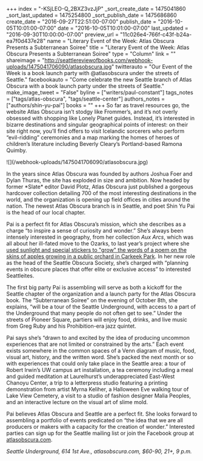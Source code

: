 +++
index = "-KSjLEO-Q_2BXZ3vzJjP"
_sort_create_date = 1475041860
_sort_last_updated = 1475254800
_sort_publish_date = 1475686860
create_date = "2016-09-27T22:51:00-07:00"
publish_date = "2016-10-05T10:01:00-07:00"
date = "2016-10-05T10:01:00-07:00"
last_updated = "2016-09-30T10:00:00-07:00"
preview_url = "11c026e4-766f-c43f-b24a-ea7f0d437e28"
name = "Literary Event of the Week: Atlas Obscura Presents a Subterranean Soiree"
title = "Literary Event of the Week: Atlas Obscura Presents a Subterranean Soiree"
type = "Column"
link = ""
shareimage = "http://seattlereviewofbooks.com/webhook-uploads/1475041706090/atlasobscura.jpg"
twitterauto = "Our Event of the Week is a book launch party with @atlasobscura under the streets of Seattle."
facebookauto = "Come celebrate the new Seattle branch of Atlas Obscura with a book launch party under the streets of Seattle."
make_image_tweet = "False"
byline = ["writers/paul-constant"]
tags_notes = ["tags/atlas-obscura", "tags/seattle-center"]
authors_notes = ["authors/shin-yu-pai"]
books = ""
+++
So far as travel resources go, the website Atlas Obscura isn’t stodgy like Frommer’s, and it’s not overly obsessed with shopping like Lonely Planet guides. Instead, it’s interested in bizarre destinations and singular geographical points of interest: on their site right now, you’ll find offers to visit Icelandic sorcerers who perform “evil-ridding” ceremonies and a map marking the homes of heroes of children’s literature including Beverly Cleary’s Portland-based Ramona Quimby. 

<p class="image-left">![](/webhook-uploads/1475041706090/atlasobscura.jpg)</p>In the years since Atlas Obscura was founded by authors Joshua Foer and Dylan Thuras, the site has exploded in size and ambition. Now headed by former *Slate* editor David Plotz, Atlas Obscura just published a gorgeous hardcover collection detailing 700 of the most interesting destinations in the world, and the organization is opening up field offices in cities around the nation. The newest Atlas Obscura branch is in Seattle, and poet Shin Yu Pai is the head of our local chapter.

Pai is a perfect fit for Atlas Obscura’s mission, which she describes as a charge “to inspire a sense of curiosity and wonder.” She’s always been intensely interested in geography, from her collection *Aux Arcs*, which was all about her ill-fated move to the Ozarks, to last year’s project where she [used sunlight and special stickers to "grow" the words of a poem on the skins of apples growing in a public orchard in Carkeek Park](http://lithub.com/where-the-words-grow-on-trees/). In her new role as the head of the Seattle Obscura Society, she’s charged with “planning events in obscure places that offer elite or exclusive access” to interested Seattleites.

The first big party Pai is assembling will serve as both a kickoff for the Seattle chapter of the organization and a launch party for the Atlas Obscura book. The “Subterranean Soiree” on the evening of October 8th, she explains, “will be a tour of the Seattle Underground, with access to a part of the Underground that many people do not often get to see.” Under the streets of Pioneer Square, partiers will enjoy food, drinks, and live music from Greg Ruby and his Prohibition-era jazz quintet.

Pai says she’s “drawn to and excited by the idea of producing uncommon experiences that are not limited or constrained by the arts.” Each event exists somewhere in the common spaces of a Venn diagram of music, food, visual art, history, and the written word. She’s packed the next month or so with experiences that could only take place in the Seattle area: a tour of Robert Irwin’s UW campus art installation, a tea ceremony including a meal and guided meditation at Laurelhurst’s underappreciated East-West Chanoyu Center, a trip to a letterpress studio featuring a printing demonstration from artist Myrna Keliher, a Halloween Eve walking tour of Lake View Cemetery, a visit to a studio of fashion designer Malia Peoples, and an interactive lecture on the visual art of slime mold.

Pai believes Atlas Obscura and Seattle are a perfect fit. She looks forward to assembling a portfolio of events predicated on “the idea that we are all producers or makers with a capacity for the creation of wonder.” Interested parties can sign up for the Seattle mailing list or join the Facebook group at [atlasobscura.com](http://www.atlasobscura.com/).

*Seattle Underground, 614 1st Ave., atlasobscura.com, $60-90, 21+, 9 p.m.*

